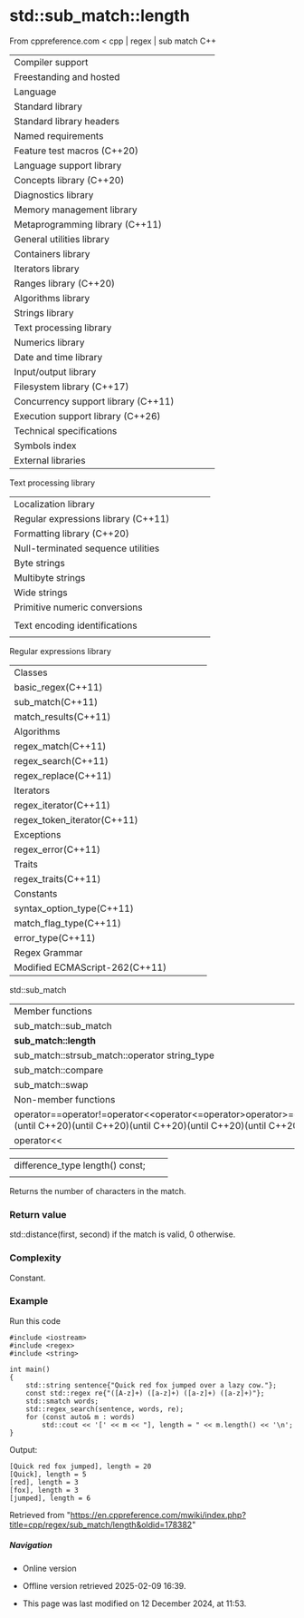 # std::sub_match<BidirIt>::length

From cppreference.com
< cpp‎ | regex‎ | sub match
C++

|  |  |  |  |  |
| --- | --- | --- | --- | --- |
| Compiler support | | | | |
| Freestanding and hosted | | | | |
| Language | | | | |
| Standard library | | | | |
| Standard library headers | | | | |
| Named requirements | | | | |
| Feature test macros (C++20) | | | | |
| Language support library | | | | |
| Concepts library (C++20) | | | | |
| Diagnostics library | | | | |
| Memory management library | | | | |
| Metaprogramming library (C++11) | | | | |
| General utilities library | | | | |
| Containers library | | | | |
| Iterators library | | | | |
| Ranges library (C++20) | | | | |
| Algorithms library | | | | |
| Strings library | | | | |
| Text processing library | | | | |
| Numerics library | | | | |
| Date and time library | | | | |
| Input/output library | | | | |
| Filesystem library (C++17) | | | | |
| Concurrency support library (C++11) | | | | |
| Execution support library (C++26) | | | | |
| Technical specifications | | | | |
| Symbols index | | | | |
| External libraries | | | | |

Text processing library

|  |  |  |  |  |
| --- | --- | --- | --- | --- |
| Localization library | | | | |
| Regular expressions library (C++11) | | | | |
| Formatting library (C++20) | | | | |
| Null-terminated sequence utilities | | | | |
| Byte strings | | | | |
| Multibyte strings | | | | |
| Wide strings | | | | |
| Primitive numeric conversions | | | | |
| |  |  |  |  |  | | --- | --- | --- | --- | --- | | to_chars(C++17) | | | | | | to_chars_result(C++17) | | | | | | from_chars(C++17) | | | | | | from_chars_result(C++17) | | | | | | chars_format(C++17) | | | | | |
| Text encoding identifications | | | | |
| |  |  |  |  |  | | --- | --- | --- | --- | --- | | text_encoding(C++26) | | | | | |

Regular expressions library

|  |  |  |  |  |
| --- | --- | --- | --- | --- |
| Classes | | | | |
| basic_regex(C++11) | | | | |
| sub_match(C++11) | | | | |
| match_results(C++11) | | | | |
| Algorithms | | | | |
| regex_match(C++11) | | | | |
| regex_search(C++11) | | | | |
| regex_replace(C++11) | | | | |
| Iterators | | | | |
| regex_iterator(C++11) | | | | |
| regex_token_iterator(C++11) | | | | |
| Exceptions | | | | |
| regex_error(C++11) | | | | |
| Traits | | | | |
| regex_traits(C++11) | | | | |
| Constants | | | | |
| syntax_option_type(C++11) | | | | |
| match_flag_type(C++11) | | | | |
| error_type(C++11) | | | | |
| Regex Grammar | | | | |
| Modified ECMAScript-262(C++11) | | | | |

std::sub_match

|  |  |  |  |  |
| --- | --- | --- | --- | --- |
| Member functions | | | | |
| sub_match::sub_match | | | | |
| ****sub_match::length**** | | | | |
| sub_match::strsub_match::operator string_type | | | | |
| sub_match::compare | | | | |
| sub_match::swap | | | | |
| Non-member functions | | | | |
| operator==operator!=operator<<operator<=operator>operator>=operator<=>(until C++20)(until C++20)(until C++20)(until C++20)(until C++20)(C++20) | | | | |
| operator<< | | | | |

|  |  |  |
| --- | --- | --- |
| difference_type length() const; |  |  |
|  |  |  |

Returns the number of characters in the match.

### Return value

std::distance(first, second) if the match is valid, ​0​ otherwise.

### Complexity

Constant.

### Example

Run this code

```
#include <iostream>
#include <regex>
#include <string>
 
int main()
{
    std::string sentence{"Quick red fox jumped over a lazy cow."};
    const std::regex re{"([A-z]+) ([a-z]+) ([a-z]+) ([a-z]+)"};
    std::smatch words;
    std::regex_search(sentence, words, re);
    for (const auto& m : words)
        std::cout << '[' << m << "], length = " << m.length() << '\n';
}

```

Output:

```
[Quick red fox jumped], length = 20
[Quick], length = 5
[red], length = 3
[fox], length = 3
[jumped], length = 6

```

Retrieved from "<https://en.cppreference.com/mwiki/index.php?title=cpp/regex/sub_match/length&oldid=178382>"

##### Navigation

- Online version
- Offline version retrieved 2025-02-09 16:39.

- This page was last modified on 12 December 2024, at 11:53.